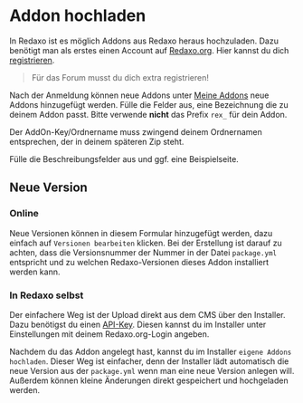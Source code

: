 # Addon hochladen

In Redaxo ist es möglich Addons aus Redaxo heraus hochzuladen. Dazu benötigt man als erstes einen Account auf [Redaxo.org](http://www.redaxo.org/de/myredaxo/). Hier kannst du dich [registrieren](http://www.redaxo.org/de/myredaxo/registrierung/).

> Für das Forum musst du dich extra registrieren!

Nach der Anmeldung können neue Addons unter [Meine Addons](http://www.redaxo.org/de/myredaxo/meine-addons/) neue Addons hinzugefügt werden. Fülle die Felder aus, eine Bezeichnung die zu deinem Addon passt. Bitte verwende **nicht** das Prefix `rex_` für dein Addon.

Der AddOn-Key/Ordnername muss zwingend deinem Ordnernamen entsprechen, der in deinem späteren Zip steht.

Fülle die Beschreibungsfelder aus und ggf. eine Beispielseite.

## Neue Version

### Online

Neue Versionen können in diesem Formular hinzugefügt werden, dazu einfach auf `Versionen bearbeiten` klicken. Bei der Erstellung ist darauf zu achten, dass die Versionsnummer der Nummer in der Datei `package.yml` entspricht und zu welchen Redaxo-Versionen dieses Addon installiert werden kann.

### In Redaxo selbst

Der einfachere Weg ist der Upload direkt aus dem CMS über den Installer. Dazu benötigst du einen [API-Key](http://www.redaxo.org/de/myredaxo/mein-api-key/). Diesen kannst du im Installer unter Einstellungen mit deinem Redaxo.org-Login angeben.

Nachdem du das Addon angelegt hast, kannst du im Installer `eigene Addons hochladen`. Dieser Weg ist einfacher, denn der Installer lädt automatisch die neue Version aus der `package.yml` wenn man eine neue Version anlegen will. Außerdem können kleine Änderungen direkt gespeichert und hochgeladen werden.